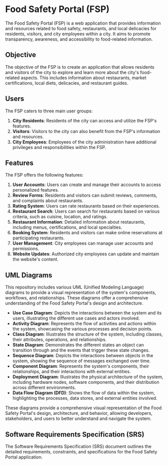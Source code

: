 
# Food Safety Portal (FSP)

The Food Safety Portal (FSP) is a web application that provides information and resources related to food safety, restaurants, and local delicacies for residents, visitors, and city employees within a city. It aims to promote transparency, awareness, and accessibility to food-related information.

## Objective

The objective of the FSP is to create an application that allows residents and visitors of the city to explore and learn more about the city's food-related aspects. This includes information about restaurants, market certifications, local diets, delicacies, and restaurant guides.

## Users

The FSP caters to three main user groups:

1. **City Residents**: Residents of the city can access and utilize the FSP's features.
2. **Visitors**: Visitors to the city can also benefit from the FSP's information and resources.
3. **City Employees**: Employees of the city administration have additional privileges and responsibilities within the FSP.

## Features

The FSP offers the following features:

1. **User Accounts**: Users can create and manage their accounts to access personalized features.
2. **Review Forms**: Residents and visitors can submit reviews, comments, and complaints about restaurants.
3. **Rating System**: Users can rate restaurants based on their experiences.
4. **Restaurant Search**: Users can search for restaurants based on various criteria, such as cuisine, location, and ratings.
5. **Restaurant Information**: Detailed information about restaurants, including menus, certifications, and local specialties.
6. **Booking System**: Residents and visitors can make online reservations at participating restaurants.
7. **User Management**: City employees can manage user accounts and permissions.
8. **Website Updates**: Authorized city employees can update and maintain the website's content.

## UML Diagrams

This repository includes various UML (Unified Modeling Language) diagrams to provide a visual representation of the system's components, workflows, and relationships. These diagrams offer a comprehensive understanding of the Food Safety Portal's design and architecture.

- **Use Case Diagram**: Depicts the interactions between the system and its users, illustrating the different use cases and actors involved.
- **Activity Diagram**: Represents the flow of activities and actions within the system, showcasing the various processes and decision points.
- **Class Diagram**: Illustrates the structure of the system, including classes, their attributes, operations, and relationships.
- **State Diagram**: Demonstrates the different states an object can transition through and the events that trigger these state changes.
- **Sequence Diagram**: Depicts the interactions between objects in the system, showing the sequence of messages exchanged over time.
- **Component Diagram**: Represents the system's components, their relationships, and their interactions with external entities.
- **Deployment Diagram**: Illustrates the physical architecture of the system, including hardware nodes, software components, and their distribution across different environments.
- **Data Flow Diagram (DFD)**: Shows the flow of data within the system, highlighting the processes, data stores, and external entities involved.

These diagrams provide a comprehensive visual representation of the Food Safety Portal's design, architecture, and behavior, allowing developers, stakeholders, and users to better understand and navigate the system.

## Software Requirements Specification (SRS)

The Software Requirements Specification (SRS) document outlines the detailed requirements, constraints, and specifications for the Food Safety Portal application.
